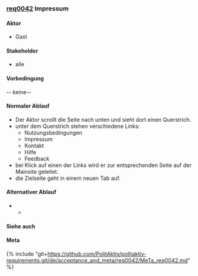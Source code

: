 ### [req0042](https://github.com/PolitAktiv/politaktiv-requirements/tree/master/de/requirements/req0042.md) Impressum

#### Aktor
 * Gast

#### Stakeholder
 * alle

#### Vorbedingung
-- keine--

#### Normaler Ablauf
 * Der Aktor scrollt die Seite nach unten und sieht dort einen Querstrich.
 * unter dem Querstrich stehen verschiedene Links:
   * Nutzungsbedingungen
   * Impressum
   * Kontakt
   * Hilfe
   * Feedback
 * bei Klick auf einen der Links wird er zur entsprechenden Seite auf der Mainsite geleitet.
 * die Zielseite geht in einem neuen Tab auf.

#### Alternativer Ablauf
 * -

#### Siehe auch

#### Meta
{% include "git+https://github.com/PolitAktiv/politaktiv-requirements.git/de/acceptance_and_meta/req0042/MeTa_req0042.md" %} 

